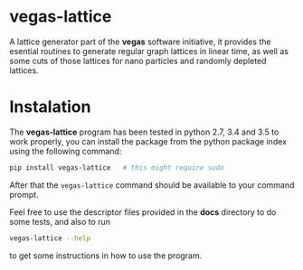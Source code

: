 # vegas-lattice

A lattice generator part of the **vegas** software initiative,
it provides the esential routines to generate regular graph lattices
in linear time, as well as some cuts of those lattices for nano particles
and randomly depleted lattices.

# Instalation

The **vegas-lattice** program has been tested in python 2.7, 3.4 and 3.5
to work properly, you can install the package from the python package index
using the following command:

```bash
pip install vegas-lattice   # this might require sudo
```

After that the `vegas-lattice` command should be available to your
command prompt.

Feel free to use the descriptor files provided in the **docs** directory
to do some tests, and also to run

```bash
vegas-lattice --help
```

to get some instructions in how to use the program.

